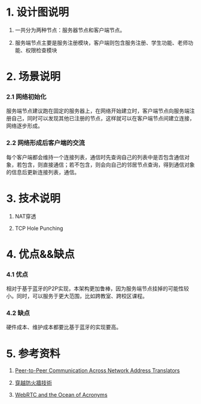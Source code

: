 # 1. 设计图说明

1. 一共分为两种节点：服务器节点和客户端节点。

2. 服务端节点主要是服务注册模块，客户端则包含服务注册、学生功能、老师功能、权限检查模块

# 2. 场景说明

### 2.1 网络初始化

服务端节点建议跑在固定的服务器上，在网络开始建立时，客户端节点向服务端注册自己，同时可以发现其他已注册的节点，这样就可以在客户端节点间建立连接，网络逐步形成。

### 2.2 网络形成后客户端的交流

每个客户端都会维持一个连接列表，通信时先查询自己的列表中是否包含通信对象，若包含，则直接通信；若不包含，则会向自己的邻居节点查询，得到通信对象的信息后更新连接列表，通信。

# 3. 技术说明

1. NAT穿透

2. TCP Hole Punching

# 4. 优点&&缺点

### 4.1 优点
相对于基于蓝牙的P2P实现，本架构更加鲁棒，因为服务端节点挂掉的可能性较小。同时，可以服务于更大范围，比如跨教室、跨校区课程。

### 4.2 缺点
硬件成本、维护成本都要比基于蓝牙的实现要高。

# 5. 参考资料

1. [Peer-to-Peer Communication Across Network Address Translators](http://bford.info/pub/net/p2pnat/index.html)

2. [穿越防火牆技術](http://www.cs.nccu.edu.tw/~lien/Writing/NGN/firewall.htm)

3. [WebRTC and the Ocean of Acronyms](https://hacks.mozilla.org/2013/07/webrtc-and-the-ocean-of-acronyms/)